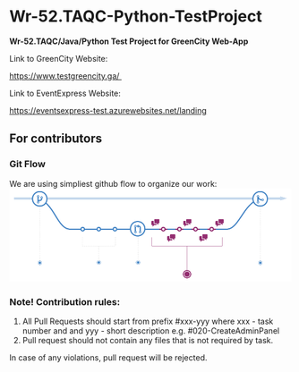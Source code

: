 # Wr-52.TAQC-Python-TestProject

**Wr-52.TAQC/Java/Python Test Project for GreenCity Web-App**

Link to GreenCity Website:

https://www.testgreencity.ga/ 

Link to EventExpress Website:

https://eventsexpress-test.azurewebsites.net/landing


## For contributors

### Git Flow
We are using simpliest github flow to organize our work:
![Git Flow Ilustration](https://github.com/mehalyna/Share-images/blob/main/68747470733a2f2f7363696c6966656c61622e6769746875622e696f2f736f6674776172652d646576656c6f706d656e742f696d672f6769746875622d666c6f772e706e67.png)

### Note! Contribution rules:
1. All Pull Requests should start from prefix #xxx-yyy where xxx - task number and and yyy - short description e.g. #020-CreateAdminPanel
2. Pull request should not contain any files that is not required by task.

In case of any violations, pull request will be rejected.

